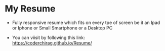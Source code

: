 #  My Resume

 - Fully responsive resume which fits on every tpe of screen be it an Ipad or Iphone or Small Smartphone or a Desktop PC
 
 - You can viisit by following this link: https://coderchirag.github.io/Resume/
